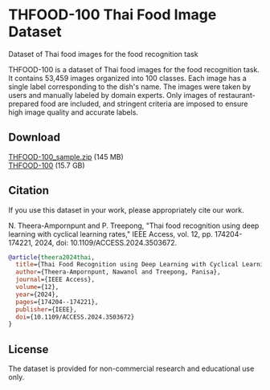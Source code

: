 # THFOOD-100 Thai Food Image Dataset
Dataset of Thai food images for the food recognition task

THFOOD-100 is a dataset of Thai food images for the food recognition task. It contains 53,459 images organized into 100 classes. Each image has a single label corresponding to the dish's name. The images were taken by users and manually labeled by domain experts. Only images of restaurant-prepared food are included, and stringent criteria are imposed to ensure high image quality and accurate labels.

## Download
[THFOOD-100_sample.zip](https://drive.google.com/file/d/1Yju46kBptcURRkNfQtgjWNXt_RvDqbIP/view?usp=sharing) (145 MB)\
[THFOOD-100](https://drive.google.com/file/d/1ZHwErRGhLQIHpSyKYT44Lhxbxbk3Odcs/view?usp=sharing) (15.7 GB)

## Citation
If you use this dataset in your work, please appropriately cite our work.

N. Theera-Ampornpunt and P. Treepong, "Thai food recognition using deep learning with cyclical learning rates," IEEE Access, vol. 12, pp. 174204-174221, 2024, doi: 10.1109/ACCESS.2024.3503672.
```bibtex
@article{theera2024thai,
  title={Thai Food Recognition using Deep Learning with Cyclical Learning Rates},
  author={Theera-Ampornpunt, Nawanol and Treepong, Panisa},
  journal={IEEE Access},
  volume={12},
  year={2024},
  pages={174204--174221},
  publisher={IEEE},
  doi={10.1109/ACCESS.2024.3503672}
}
```

## License
The dataset is provided for non-commercial research and educational use only.

